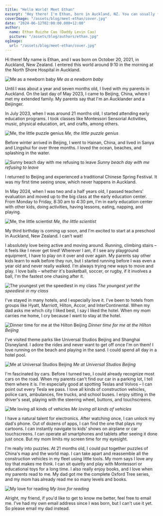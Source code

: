 ```yaml
---
title: "Hello World! Meet Ethan"
excerpt: "Hey there! I'm Ethan, born in Auckland, NZ. You can usually find me sprinting after a ball, tinkering with toys and electronics, or getting lost in the latest story my parents are reading to me. I'm always up for an adventure, whether at a theme park, the beach, or just the playground."
coverImage: "/assets/blog/meet-ethan/cover.jpg"
date: "2024-06-12T02:00:00.000+12:00"
author:
  name: Ethan Ruizhe Cao (Daddy Levin Cao)
  picture: "/assets/blog/authors/ethan.jpg"
ogImage:
  url: "/assets/blog/meet-ethan/cover.jpg"
---
```


Hi there! My name is Ethan, and I was born on October 20, 2021, in Auckland, New Zealand. I entered this world around 9:10 in the morning at the North Shore Hospital in Auckland.

![Me as a newborn baby](/assets/blog/meet-ethan/just-born.jpg)
*Me as a newborn baby*

Until I was about a year and seven months old, I lived with my parents in Auckland. On the last day of May 2023, I came to Beijing, China, where I met my extended family. My parents say that I'm an Aucklander and a Beijinger.

In July 2023, when I was around 21 months old, I started attending early education programs. I took classes like Montessori Sensorial Activities, music, physical education, art, and crafts, among others.

![Me, the little puzzle genius](/assets/blog/meet-ethan/puzzle.jpg)
*Me, the little puzzle genius*

Before winter arrived in Beijing, I went to Hainan, China, and lived in Sanya and Lingshui for over three months. I loved the ocean, beaches, and splashing in the water.

![Sunny beach day with me refusing to leave](/assets/blog/meet-ethan/beach-sand.jpg)
*Sunny beach day with me refusing to leave*

I returned to Beijing and experienced a traditional Chinese Spring Festival. It was my first time seeing snow, which never happens in Auckland.

In May 2024, when I was two and a half years old, I passed teachers' evaluation and moved up to the big class at the early education center. From Monday to Friday, 8:30 am to 4:30 pm, I'm in early education center with other kids, doing activities, having lessons, eating, napping, and playing.

![Me, the little scientist](/assets/blog/meet-ethan/experiment.jpg)
*Me, the little scientist*

My third birthday is coming up soon, and I'm excited to start at a preschool in Auckland, New Zealand. I can't wait!

I absolutely love being active and moving around. Running, climbing stairs – it feels like I never get tired! Wherever I am, if I see any playground equipment, I have to play on it over and over again. My parents say other kids learn to walk before they run, but I started running before I was even a year old and never really walked. I'm always trying new ways to move and play. I love balls – whether it's basketball, soccer, or rugby, if it involves a ball, I'm the fastest one chasing after it.

![The youngest yet the speediest in my class](/assets/blog/meet-ethan/play-ball.jpg)
*The youngest yet the speediest in my class*

I've stayed in many hotels, and I especially love it. I've been to hotels from groups like Hyatt, Marriott, Hilton, Accor, and InterContinental. When my dad asks me which city I liked best, I say I liked the hotel. When my mom carries me home, I cry because I want to stay at the hotel.

![Dinner time for me at the Hilton Beijing](/assets/blog/meet-ethan/hotel-dinner.jpg)
*Dinner time for me at the Hilton Beijing*

I've visited theme parks like Universal Studios Beijing and Shanghai Disneyland. I adore the rides and never want to get off once I'm on them! I love running on the beach and playing in the sand. I could spend all day in a hotel pool.

![Me at Universal Studios Beijing](/assets/blog/meet-ethan/universal.jpg)
*Me at Universal Studios Beijing*

I'm fascinated by cars. Before I turned two, I could already recognize most cars on the road. When my parents can't find our car in a parking lot, I tell them where it is. I'm especially good at spotting Teslas and Volvos – I can point out every Tesla we pass. I love all kinds of construction vehicles, police cars, ambulances, fire trucks, and school buses. I enjoy sitting in the driver's seat, playing with the steering wheel, buttons, and touchscreens.

![Me loving all kinds of vehicles](/assets/blog/meet-ethan/in-car.jpg)
*Me loving all kinds of vehicles*

I have a natural talent for electronics. After watching once, I can unlock my dad's phone. Out of dozens of apps, I can find the one that plays my cartoons. I can instantly navigate to kids' shows on airplane or car touchscreens. I can operate all smartphones and tablets after seeing it done just once. But my mom limits my screen time for my eyesight.

I'm really into puzzles. At 21 months old, I could put together puzzles of China's map and the world map. I can take apart and reassemble all the construction vehicles in my fleet using little tools. My mom says I love any toy that makes me think. I can sit quietly and play with Montessori or educational toys for a long time. I also really enjoy books, and I love when my parents read to me. My dad got me the complete Oxford Tree series, and my mom has already read me so many levels and books.

![My love for reading](/assets/blog/meet-ethan/reading.jpg)
*My love for reading*

Alright, my friend, if you'd like to get to know me better, feel free to email me. I've had my own email address since I was born, but I can't use it yet. So please email my dad instead.